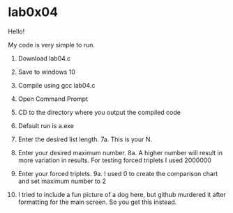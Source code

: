 # lab0x04

Hello!

My code is very simple to run.

1. Download lab04.c
2. Save to windows 10
3. Compile using gcc lab04.c
4. Open Command Prompt
5. CD to the directory where you output the compiled code
6. Default run is a.exe
7. Enter the desired list length.
7a. This is your N.
8. Enter your desired maximum number.
8a. A higher number will result in more variation in results. For testing forced triplets I used 2000000
9. Enter your forced triplets.
9a. I used 0 to create the comparison chart and set maximum number to 2


10. I tried to include a fun picture of a dog here, but github murdered it after formatting for the main screen. So you get this instead.
